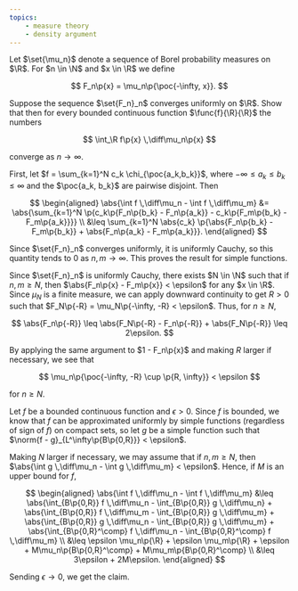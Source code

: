 ```yaml
---
topics:
    - measure theory
    - density argument
---
```


<problem>

Let $\set{\mu_n}$ denote a sequence of Borel probability measures on $\R$. For $n \in \N$ and $x \in \R$ we define

$$
F_n\p{x} = \mu_n\p{\poc{-\infty, x}}.
$$

Suppose the sequence $\set{F_n}_n$ converges uniformly on $\R$. Show that then for every bounded continuous function $\func{f}{\R}{\R}$ the numbers

$$
\int_\R f\p{x} \,\diff\mu_n\p{x}
$$

converge as $n \to \infty$.

</problem>

<solution>

First, let $f = \sum_{k=1}^N c_k \chi_{\poc{a_k,b_k}}$, where $-\infty \leq a_k \leq b_k \leq \infty$ and the $\poc{a_k, b_k}$ are pairwise disjoint. Then

$$
\begin{aligned}
    \abs{\int f \,\diff\mu_n - \int f \,\diff\mu_m}
        &= \abs{\sum_{k=1}^N \p{c_k\p{F_n\p{b_k} - F_n\p{a_k}} - c_k\p{F_m\p{b_k} - F_m\p{a_k}}}} \\
        &\leq \sum_{k=1}^N \abs{c_k} \p{\abs{F_n\p{b_k} - F_m\p{b_k}} + \abs{F_n\p{a_k} - F_m\p{a_k}}}.
\end{aligned}
$$

Since $\set{F_n}_n$ converges uniformly, it is uniformly Cauchy, so this quantity tends to $0$ as $n, m \to \infty$. This proves the result for simple functions.

Since $\set{F_n}_n$ is uniformly Cauchy, there exists $N \in \N$ such that if $n, m \geq N$, then $\abs{F_n\p{x} - F_m\p{x}} < \epsilon$ for any $x \in \R$. Since $\mu_N$ is a finite measure, we can apply downward continuity to get $R > 0$ such that $F_N\p{-R} = \mu_N\p{-\infty, -R} < \epsilon$. Thus, for $n \geq N$,

$$
\abs{F_n\p{-R}}
    \leq \abs{F_N\p{-R} - F_n\p{-R}} + \abs{F_N\p{-R}}
    \leq 2\epsilon.
$$

By applying the same argument to $1 - F_n\p{x}$ and making $R$ larger if necessary, we see that

$$
\mu_n\p{\poc{-\infty, -R} \cup \p{R, \infty}} < \epsilon
$$

for $n \geq N$.

Let $f$ be a bounded continuous function and $\epsilon > 0$. Since $f$ is bounded, we know that $f$ can be approximated uniformly by simple functions (regardless of sign of $f$) on compact sets, so let $g$ be a simple function such that $\norm{f - g}_{L^\infty\p{B\p{0,R}}} < \epsilon$.

Making $N$ larger if necessary, we may assume that if $n, m \geq N$, then $\abs{\int g \,\diff\mu_n - \int g \,\diff\mu_m} < \epsilon$. Hence, if $M$ is an upper bound for $f$,

$$
\begin{aligned}
    \abs{\int f \,\diff\mu_n - \int f \,\diff\mu_m}
        &\leq \abs{\int_{B\p{0,R}} f \,\diff\mu_n - \int_{B\p{0,R}} g \,\diff\mu_n} + \abs{\int_{B\p{0,R}} f \,\diff\mu_m - \int_{B\p{0,R}} g \,\diff\mu_m} + \abs{\int_{B\p{0,R}} g \,\diff\mu_n - \int_{B\p{0,R}} g \,\diff\mu_m} + \abs{\int_{B\p{0,R}^\comp} f \,\diff\mu_n - \int_{B\p{0,R}^\comp} f \,\diff\mu_m} \\
        &\leq \epsilon \mu_n\p{\R} + \epsilon \mu_m\p{\R} + \epsilon + M\mu_n\p{B\p{0,R}^\comp} + M\mu_m\p{B\p{0,R}^\comp} \\
        &\leq 3\epsilon + 2M\epsilon.
\end{aligned}
$$

Sending $\epsilon \to 0$, we get the claim.

</solution>
